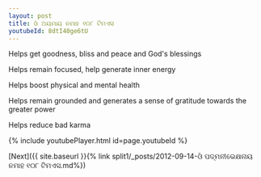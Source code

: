 ```yaml
---
layout: post
title: ଓଁ ଅୟମାୟ ନମାହ ୧୦୮ ଟିମଏସ
youtubeId: 8dtI40ge6tU
---
```

 
 
Helps get goodness, bliss and peace and God's blessings
 
Helps remain focused, help generate inner energy 
 
Helps boost physical and mental health 
 
Helps remain grounded and generates a sense of gratitude towards the greater power 
 
Helps reduce bad karma
 
 
 
 


{% include youtubePlayer.html id=page.youtubeId %}
 
[Next]({{ site.baseurl }}{% link  split1/_posts/2012-09-14-ଓଁ ପଦ୍ମନୀଭେକ୍ଷନାୟ ନମାହ ୧୦୮ ଟିମଏସ.md%})
 

